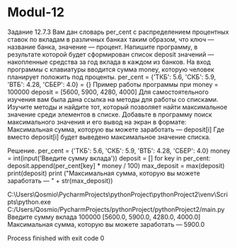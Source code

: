# Modul-12
Задание 12.7.3
Вам дан словарь per_cent с распределением процентных ставок по вкладам в различных банках таким образом, что ключ — название банка, значение — процент. Напишите программу, в результате которой будет сформирован список deposit значений — накопленные средства за год вклада в каждом из банков. На вход программы с клавиатуры вводится сумма money, которую человек планирует положить под проценты.
per_cent = {'ТКБ': 5.6, 'СКБ': 5.9, 'ВТБ': 4.28, 'СБЕР': 4.0} = {}
Пример работы программы при
money = 100000
deposit = [5600, 5900, 4280, 4000] 
Для самостоятельного изучения вам была дана ссылка на методы для работы со списками. Изучите методы и найдите тот, который позволяет найти максимальное значение среди элементов в списке.
Добавьте в программу поиск максимального значения и его вывод на экран в формате:
Максимальная сумма, которую вы можете заработать — deposit[i]
Где вместо deposit[i] будет выведено максимальное значение списка.

Решение.
per_cent = {'ТКБ': 5.6, 'СКБ': 5.9, 'ВТБ': 4.28, 'СБЕР': 4.0}
money = int(input('Введите сумму вклада'))
deposit = []
for key in per_cent:
    deposit.append(per_cent[key] * money / 100)
max_deposit = max(deposit)
print(deposit)
print ("Максимальная сумма, которую вы можете заработать — " + str(max_deposit))


C:\Users\Qosmio\PycharmProjects\pythonProject\pythonProject2\venv\Scripts\python.exe C:/Users/Qosmio/PycharmProjects/pythonProject/pythonProject2/main.py
Введите сумму вклада 100000
[5600.0, 5900.0, 4280.0, 4000.0]
Максимальная сумма, которую вы можете заработать — 5900.0

Process finished with exit code 0
